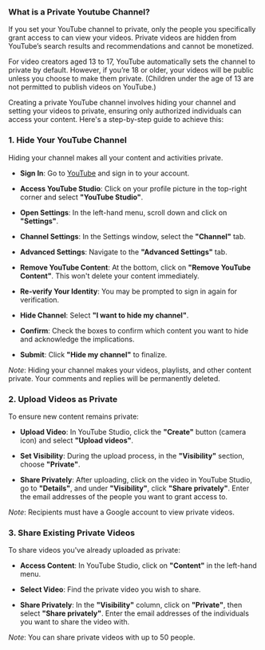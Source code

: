 ### What is a Private Youtube Channel?

If you set your YouTube channel to private, only the people you specifically grant access to can view your videos. Private videos are hidden from YouTube’s search results and recommendations and cannot be monetized. 

For video creators aged 13 to 17, YouTube automatically sets the channel to private by default. However, if you’re 18 or older, your videos will be public unless you choose to make them private. (Children under the age of 13 are not permitted to publish videos on YouTube.)

Creating a private YouTube channel involves hiding your channel and setting your videos to private, ensuring only authorized individuals can access your content. Here's a step-by-step guide to achieve this:

### **1. Hide Your YouTube Channel**

Hiding your channel makes all your content and activities private.

- **Sign In**: Go to [YouTube](https://www.youtube.com) and sign in to your account.

- **Access YouTube Studio**: Click on your profile picture in the top-right corner and select **"YouTube Studio"**.

- **Open Settings**: In the left-hand menu, scroll down and click on **"Settings"**.

- **Channel Settings**: In the Settings window, select the **"Channel"** tab.

- **Advanced Settings**: Navigate to the **"Advanced Settings"** tab.

- **Remove YouTube Content**: At the bottom, click on **"Remove YouTube Content"**. This won't delete your content immediately.

- **Re-verify Your Identity**: You may be prompted to sign in again for verification.

- **Hide Channel**: Select **"I want to hide my channel"**.

- **Confirm**: Check the boxes to confirm which content you want to hide and acknowledge the implications.

- **Submit**: Click **"Hide my channel"** to finalize.

*Note*: Hiding your channel makes your videos, playlists, and other content private. Your comments and replies will be permanently deleted.

### **2. Upload Videos as Private**

To ensure new content remains private:

- **Upload Video**: In YouTube Studio, click the **"Create"** button (camera icon) and select **"Upload videos"**.

- **Set Visibility**: During the upload process, in the **"Visibility"** section, choose **"Private"**.

- **Share Privately**: After uploading, click on the video in YouTube Studio, go to **"Details"**, and under **"Visibility"**, click **"Share privately"**. Enter the email addresses of the people you want to grant access to.

*Note*: Recipients must have a Google account to view private videos.

### **3. Share Existing Private Videos**

To share videos you've already uploaded as private:

- **Access Content**: In YouTube Studio, click on **"Content"** in the left-hand menu.

- **Select Video**: Find the private video you wish to share.

- **Share Privately**: In the **"Visibility"** column, click on **"Private"**, then select **"Share privately"**. Enter the email addresses of the individuals you want to share the video with.

*Note*: You can share private videos with up to 50 people.


 
